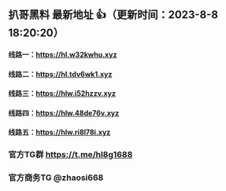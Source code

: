 ## 扒哥黑料 最新地址 👍（更新时间：2023-8-8 18:20:20）
#### 线路一：https://hl.w32kwhu.xyz
#### 线路二：https://hl.tdv6wk1.xyz
#### 线路三：https://hlw.i52hzzv.xyz
#### 线路四：https://hlw.48de76v.xyz
#### 线路五：https://hlw.ri8l78i.xyz
### 官方TG群 https://t.me/hl8g1688
### 官方商务TG @zhaosi668
